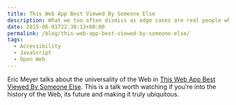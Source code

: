 ```yaml
---
title: This Web App Best Viewed By Someone Else
description: What we too often dismiss as edge cases are real people who may very much want or even legitimately need to use what we create.
date: 2015-06-01T22:30:13+00:00
permalink: /blog/this-web-app-best-viewed-by-someone-else/
tags:
  - Accessibility
  - JavaScript
  - Open Web
---
```


Eric Meyer talks about the universality of the Web in [This Web App Best Viewed By Someone Else](https://www.youtube.com/watch?v=r38al1w-h4k). This is a talk worth watching if you're into the history of the Web, its future and making it truly ubiquitous.
